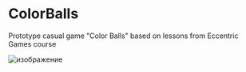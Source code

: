 # ColorBalls
 Prototype casual game "Color Balls" based on lessons from Eccentric Games course 
 
 ![изображение](https://user-images.githubusercontent.com/79563332/150000426-f7f17daf-fe6d-41e7-b86c-34124bad724c.png)

